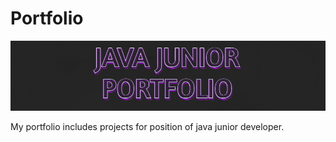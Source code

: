 # Portfolio

<img src = "pf.png"></img>


My portfolio includes projects for position of java junior developer.
